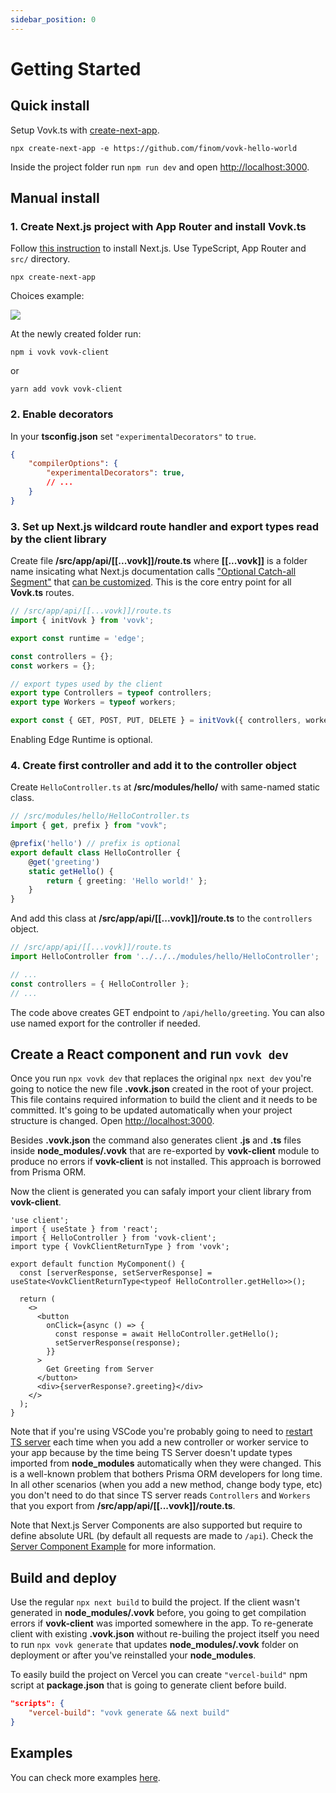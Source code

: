 ```yaml
---
sidebar_position: 0
---
```


# Getting Started

## Quick install

Setup Vovk.ts with [create-next-app](https://www.npmjs.com/package/create-next-app).

```
npx create-next-app -e https://github.com/finom/vovk-hello-world
```

Inside the project folder run `npm run dev` and open [http://localhost:3000](http://localhost:3000).

## Manual install

### 1. Create Next.js project with App Router and install Vovk.ts

Follow [this instruction](https://nextjs.org/docs/getting-started/installation) to install Next.js. Use TypeScript, App Router and `src/` directory.

```
npx create-next-app
```

Choices example:

![](https://github.com/finom/vovk/assets/1082083/b9e600da-a43a-4e30-a089-43e5e4b147ef)


At the newly created folder run:

```
npm i vovk vovk-client
```
or
```
yarn add vovk vovk-client
```


### 2. Enable decorators

In your **tsconfig.json** set `"experimentalDecorators"` to `true`.

```json
{
    "compilerOptions": {
        "experimentalDecorators": true,
        // ...
    }
}
```

### 3. Set up Next.js wildcard route handler and export types read by the client library

Create file **/src/app/api/[[...vovk]]/route.ts** where **[[...vovk]]** is a folder name insicating what Next.js documentation calls ["Optional Catch-all Segment"](https://nextjs.org/docs/pages/building-your-application/routing/dynamic-routes#optional-catch-all-segments) that [can be customized](./customization). This is the core entry point for all **Vovk.ts** routes.

```ts
// /src/app/api/[[...vovk]]/route.ts
import { initVovk } from 'vovk';

export const runtime = 'edge';

const controllers = {};
const workers = {};

// export types used by the client
export type Controllers = typeof controllers;
export type Workers = typeof workers;

export const { GET, POST, PUT, DELETE } = initVovk({ controllers, workers });
```

Enabling Edge Runtime is optional.


### 4. Create first controller and add it to the controller object

Create `HelloController.ts` at **/src/modules/hello/** with same-named static class. 

```ts
// /src/modules/hello/HelloController.ts
import { get, prefix } from "vovk";

@prefix('hello') // prefix is optional
export default class HelloController {
    @get('greeting')
    static getHello() {
        return { greeting: 'Hello world!' };
    }
}
```

And add this class at **/src/app/api/[[...vovk]]/route.ts** to the `controllers` object.

```ts
// /src/app/api/[[...vovk]]/route.ts
import HelloController from '../../../modules/hello/HelloController';

// ...
const controllers = { HelloController };
// ...
```

The code above creates GET endpoint to `/api/hello/greeting`. You can also use named export for the controller if needed.

## Create a React component and run `vovk dev`

Once you run `npx vovk dev` that replaces the original `npx next dev` you're going to notice the new file **.vovk.json** created in the root of your project. This file contains required information to build the client and it needs to be committed. It's going to be updated automatically when your project structure is changed. Open [http://localhost:3000](http://localhost:3000).

Besides **.vovk.json** the command also generates client **.js** and **.ts** files inside **node_modules/.vovk** that are re-exported by **vovk-client** module to produce no errors if **vovk-client** is not installed. This approach is borrowed from Prisma ORM.

Now the client is generated you can safaly import your client library from **vovk-client**.

```tsx
'use client';
import { useState } from 'react';
import { HelloController } from 'vovk-client';
import type { VovkClientReturnType } from 'vovk';

export default function MyComponent() {
  const [serverResponse, setServerResponse] = useState<VovkClientReturnType<typeof HelloController.getHello>>();

  return (
    <>
      <button
        onClick={async () => {
          const response = await HelloController.getHello();
          setServerResponse(response);
        }}
      >
        Get Greeting from Server
      </button>
      <div>{serverResponse?.greeting}</div>
    </>
  );
}
```

Note that if you're using VSCode you're probably going to need to [restart TS server](https://stackoverflow.com/questions/64454845/where-is-vscodes-restart-ts-server) each time when you add a new controller or worker service to your app because by the time being TS Server doesn't update types imported from **node_modules** automatically when they were changed. This is a well-known problem that bothers Prisma ORM developers for long time. In all other scenarios (when you add a new method, change body type, etc) you don't need to do that since TS server reads `Controllers` and `Workers` that you export from **/src/app/api/[[...vovk]]/route.ts**.

Note that Next.js Server Components are also supported but require to define absolute URL (by default all requests are made to `/api`). Check the [Server Component Example](https://vovk-examples.vercel.app/server-component) for more information.

## Build and deploy

Use the regular `npx next build` to build the project. If the client wasn't generated in **node_modules/.vovk** before, you going to get compilation errors if **vovk-client** was imported somewhere in the app. To re-generate client with existing **.vovk.json** without re-builing the project itself you need to run `npx vovk generate` that updates **node_modules/.vovk** folder on deployment or after you've reinstalled your **node_modules**. 

To easily build the project on Vercel you can create `"vercel-build"` npm script at **package.json** that is going to generate client before build.

```json
"scripts": {
    "vercel-build": "vovk generate && next build"
}
```

## Examples 

You can check more examples [here](https://vovk-examples.vercel.app/).